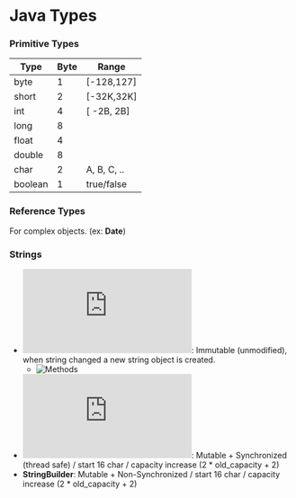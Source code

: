 # Java Types
### Primitive Types

Type    | Byte |   Range    
------- | ---- | ----------
byte    |  1   | [-128,127]
short   |  2   | [-32K,32K]
int     |  4   | [ -2B, 2B]
long    |  8   | 
float   |  4   | 
double  |  8   | 
char    |  2   | A, B, C, ..
boolean |  1   | true/false

### Reference Types 
For complex objects. (ex: **Date**)

### Strings
* ![String](https://docs.oracle.com/javase/7/docs/api/java/lang/String.html): Immutable (unmodified), when string changed a new string object is created.
  * ![Methods](https://www.w3schools.com/java/java_ref_string.asp)
* ![StringBuffer](https://docs.oracle.com/javase/7/docs/api/java/lang/StringBuffer.html): Mutable + Synchronized (thread safe) / start 16 char / capacity increase (2 * old_capacity + 2)
* **StringBuilder**: Mutable + Non-Synchronized / start 16 char / capacity increase (2 * old_capacity + 2)
